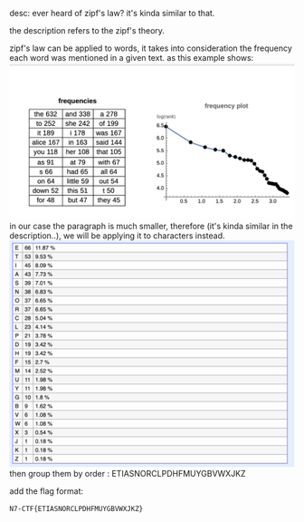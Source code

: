 desc: ever heard of zipf's law? it's kinda similar to that.

the description refers to the zipf's theory.

zipf's law can be applied to words, it takes into consideration the frequency each word was mentioned in a given text. as this example shows:
![1.png](1.png)
in our case the paragraph is much smaller, therefore (it's kinda similar in the description..), we will be applying it to characters instead. 
![3.png](3.png)
then group them by order : ETIASNORCLPDHFMUYGBVWXJKZ

add the flag format: 
```
N7-CTF{ETIASNORCLPDHFMUYGBVWXJKZ}
```
